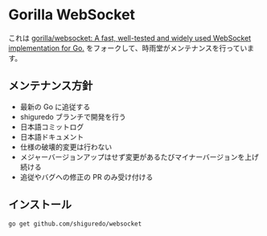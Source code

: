 # Gorilla WebSocket

これは [gorilla/websocket: A fast, well\-tested and widely used WebSocket implementation for Go\.](https://github.com/gorilla/websocket) をフォークして、時雨堂がメンテナンスを行っています。

## メンテナンス方針

- 最新の Go に追従する
- shiguredo ブランチで開発を行う
- 日本語コミットログ
- 日本語ドキュメント
- 仕様の破壊的変更は行わない
- メジャーバージョンアップはせず変更があるたびマイナーバージョンを上げ続ける
- 追従やバグへの修正の PR のみ受け付ける

## インストール

    go get github.com/shiguredo/websocket
